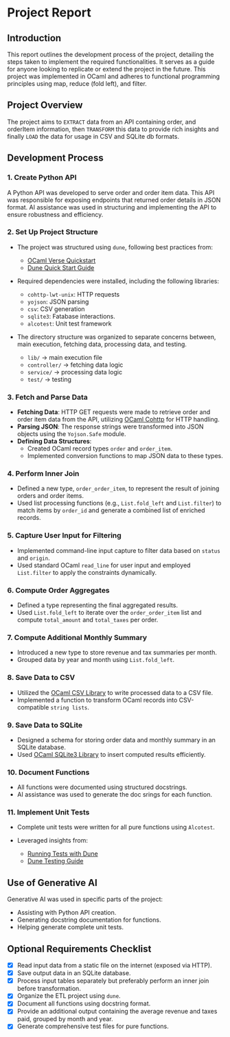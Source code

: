 # Project Report

## Introduction
This report outlines the development process of the project, detailing the steps taken to implement the required functionalities. It serves as a guide for anyone looking to replicate or extend the project in the future. This project was implemented in OCaml and adheres to functional programming principles using map, reduce (fold left), and filter. 

## Project Overview
The project aims to `EXTRACT` data from an API containing order, and orderItem information, then `TRANSFORM` this data to provide rich insights and finally `LOAD` the data for usage in CSV and SQLite db formats.

## Development Process

### 1. Create Python API
A Python API was developed to serve order and order item data. This API was responsible for exposing endpoints that returned order details in JSON format. AI assistance was used in structuring and implementing the API to ensure robustness and efficiency.

### 2. Set Up Project Structure
- The project was structured using `dune`, following best practices from:
  - [OCaml Verse Quickstart](https://ocamlverse.net/content/quickstart_ocaml_project_dune.html)
  - [Dune Quick Start Guide](https://dune.readthedocs.io/en/latest/quick-start.html)

- Required dependencies were installed, including the following libraries: 

    - `cohttp-lwt-unix`: HTTP requests
    - `yojson`: JSON parsing
    - `csv`: CSV generation
    - `sqlite3`: Fatabase interactions.
    - `alcotest`: Unit test framework

- The directory structure was organized to separate concerns between, main execution, fetching data, processing data, and testing.

    - `lib/` -> main execution file
    - `controller/` -> fetching data logic
    - `service/` -> processing data logic
    - `test/` -> testing 



### 3. Fetch and Parse Data
- **Fetching Data**: HTTP GET requests were made to retrieve order and order item data from the API, utilizing [OCaml Cohttp](https://github.com/mirage/ocaml-cohttp#client-tutorial) for HTTP handling.
- **Parsing JSON**: The response strings were transformed into JSON objects using the `Yojson.Safe` module.
- **Defining Data Structures**:
  - Created OCaml record types `order` and `order_item`.
  - Implemented conversion functions to map JSON data to these types.

### 4. Perform Inner Join
- Defined a new type, `order_order_item`, to represent the result of joining orders and order items.
- Used list processing functions (e.g., `List.fold_left` and `List.filter`) to match items by `order_id` and generate a combined list of enriched records.

### 5. Capture User Input for Filtering
- Implemented command-line input capture to filter data based on `status` and `origin`.
- Used standard OCaml `read_line` for user input and employed `List.filter` to apply the constraints dynamically.

### 6. Compute Order Aggregates
- Defined a type representing the final aggregated results.
- Used `List.fold_left` to iterate over the `order_order_item` list and compute `total_amount` and `total_taxes` per order.

### 7. Compute Additional Monthly Summary
- Introduced a new type to store revenue and tax summaries per month.
- Grouped data by year and month using `List.fold_left`.

### 8. Save Data to CSV
- Utilized the [OCaml CSV Library](https://ocaml.org/p/csv/2.4) to write processed data to a CSV file.
- Implemented a function to transform OCaml records into CSV-compatible `string lists`.

### 9. Save Data to SQLite
- Designed a schema for storing order data and monthly summary in an SQLite database.
- Used [OCaml SQLite3 Library](https://ocaml.org/p/sqlite3/5.1.0/doc/Sqlite3/index.html) to insert computed results efficiently.

### 10. Document Functions
- All functions were documented using structured docstrings.
- AI assistance was used to generate the doc srings for each function.

### 11. Implement Unit Tests
- Complete unit tests were written for all pure functions using `Alcotest`.

- Leveraged insights from:
  - [Running Tests with Dune](https://ocaml.org/docs/running-executables-and-tests-with-dune)
  - [Dune Testing Guide](https://dune.readthedocs.io/en/stable/tests.html)

## Use of Generative AI
Generative AI was used in specific parts of the project:
- Assisting with Python API creation.
- Generating docstring documentation for functions.
- Helping generate complete unit tests.


## Optional Requirements Checklist
- [x] Read input data from a static file on the internet (exposed via HTTP).
- [x] Save output data in an SQLite database.
- [x] Process input tables separately but preferably perform an inner join before transformation.
- [x] Organize the ETL project using `dune`.
- [x] Document all functions using docstring format.
- [x] Provide an additional output containing the average revenue and taxes paid, grouped by month and year.
- [x] Generate comprehensive test files for pure functions.
